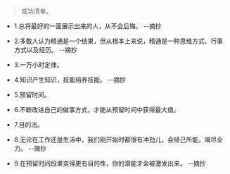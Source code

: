 >成功清单。

- 1.总将最好的一面展示出来的人，从不会后悔。 --摘抄

- 2.多数人认为精通是一个结果，但从根本上来说，精通是一种思维方式、行事方式以及经历。 --摘抄

- 3.一万小时定律。

- 4.知识产生知识，技能培养技能。 --摘抄

- 5.预留时间。

- 6.不断改进自己的做事方式，才能从预留时间中获得最大值。

- 7.目的法。

- 8.无论在工作还是生活中，我们刚开始时都很有冲劲儿，会倾己所能，竭尽全力。 --摘抄

- 9.在预留时间段里变得更有目的性，你的潜能才会被激发出来。 --摘抄
